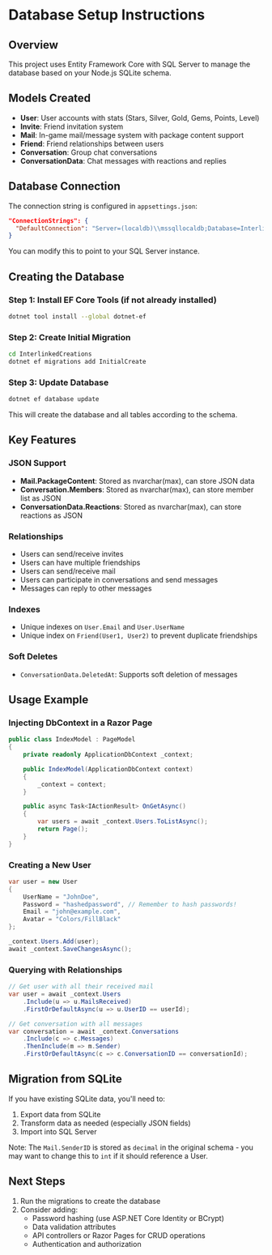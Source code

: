 # Database Setup Instructions

## Overview
This project uses Entity Framework Core with SQL Server to manage the database based on your Node.js SQLite schema.

## Models Created
- **User**: User accounts with stats (Stars, Silver, Gold, Gems, Points, Level)
- **Invite**: Friend invitation system
- **Mail**: In-game mail/message system with package content support
- **Friend**: Friend relationships between users
- **Conversation**: Group chat conversations
- **ConversationData**: Chat messages with reactions and replies

## Database Connection
The connection string is configured in `appsettings.json`:
```json
"ConnectionStrings": {
  "DefaultConnection": "Server=(localdb)\\mssqllocaldb;Database=InterlinkedCreations;Trusted_Connection=True;MultipleActiveResultSets=true"
}
```

You can modify this to point to your SQL Server instance.

## Creating the Database

### Step 1: Install EF Core Tools (if not already installed)
```bash
dotnet tool install --global dotnet-ef
```

### Step 2: Create Initial Migration
```bash
cd InterlinkedCreations
dotnet ef migrations add InitialCreate
```

### Step 3: Update Database
```bash
dotnet ef database update
```

This will create the database and all tables according to the schema.

## Key Features

### JSON Support
- **Mail.PackageContent**: Stored as nvarchar(max), can store JSON data
- **Conversation.Members**: Stored as nvarchar(max), can store member list as JSON
- **ConversationData.Reactions**: Stored as nvarchar(max), can store reactions as JSON

### Relationships
- Users can send/receive invites
- Users can have multiple friendships
- Users can send/receive mail
- Users can participate in conversations and send messages
- Messages can reply to other messages

### Indexes
- Unique indexes on `User.Email` and `User.UserName`
- Unique index on `Friend(User1, User2)` to prevent duplicate friendships

### Soft Deletes
- `ConversationData.DeletedAt`: Supports soft deletion of messages

## Usage Example

### Injecting DbContext in a Razor Page
```csharp
public class IndexModel : PageModel
{
    private readonly ApplicationDbContext _context;

    public IndexModel(ApplicationDbContext context)
    {
        _context = context;
    }

    public async Task<IActionResult> OnGetAsync()
    {
        var users = await _context.Users.ToListAsync();
        return Page();
    }
}
```

### Creating a New User
```csharp
var user = new User
{
    UserName = "JohnDoe",
    Password = "hashedpassword", // Remember to hash passwords!
    Email = "john@example.com",
    Avatar = "Colors/FillBlack"
};

_context.Users.Add(user);
await _context.SaveChangesAsync();
```

### Querying with Relationships
```csharp
// Get user with all their received mail
var user = await _context.Users
    .Include(u => u.MailsReceived)
    .FirstOrDefaultAsync(u => u.UserID == userId);

// Get conversation with all messages
var conversation = await _context.Conversations
    .Include(c => c.Messages)
    .ThenInclude(m => m.Sender)
    .FirstOrDefaultAsync(c => c.ConversationID == conversationId);
```

## Migration from SQLite
If you have existing SQLite data, you'll need to:
1. Export data from SQLite
2. Transform data as needed (especially JSON fields)
3. Import into SQL Server

Note: The `Mail.SenderID` is stored as `decimal` in the original schema - you may want to change this to `int` if it should reference a User.

## Next Steps
1. Run the migrations to create the database
2. Consider adding:
   - Password hashing (use ASP.NET Core Identity or BCrypt)
   - Data validation attributes
   - API controllers or Razor Pages for CRUD operations
   - Authentication and authorization
